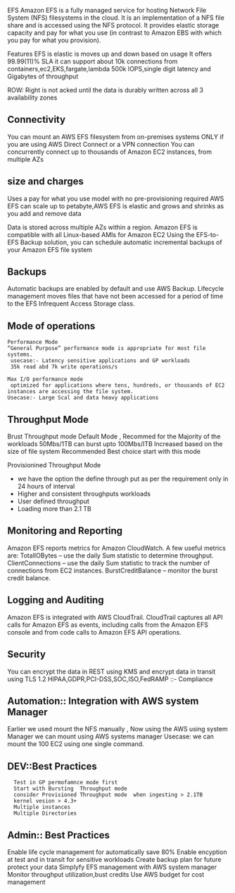 
EFS
Amazon EFS is a fully managed service for hosting Network File System (NFS) filesystems in the cloud.
It is an implementation of a NFS file share and is accessed using the NFS protocol.
It provides elastic storage capacity and pay for what you use (in contrast to Amazon EBS with which you pay for what you provision).


Features
EFS is elastic is moves up and down based on usage
It offers 99.99(11)% SLA
it can support about 10k connections from containers,ec2,EKS,fargate,lambda
500k IOPS,single digit latency and Gigabytes of throughput
 
 
 ROW: Right is not acked until the data is durably written across all 3 availability zones
 

Connectivity
------------------------------

You can mount an AWS EFS filesystem from on-premises systems ONLY if you are using AWS Direct Connect or a VPN connection
You can concurrently connect up to thousands of Amazon EC2 instances, from multiple AZs

size and charges
---------------
Uses a pay for what you use model with no pre-provisioning required
AWS EFS can scale up to petabyte,AWS EFS is elastic and grows and shrinks as you add and remove data

Data is stored across multiple AZs within a region.
Amazon EFS is compatible with all Linux-based AMIs for Amazon EC2
Using the EFS-to-EFS Backup solution, you can schedule automatic incremental backups of your Amazon EFS file system

Backups
--------
Automatic backups are enabled by default and use AWS Backup.
Lifecycle management moves files that have not been accessed for a period of time to the EFS Infrequent Access Storage class.

Mode of operations
------------------
    Performance Mode
    “General Purpose” performance mode is appropriate for most file systems.
     usecase:- Latency sensitive applications and GP workloads
     35k read abd 7k write operations/s
    
    Max I/O performance mode
     optimized for applications where tens, hundreds, or thousands of EC2 instances are accessing the file system.
    Usecase:- Large Scal and data heavy applications
    

Throughput Mode
---------------
Brust Throughput mode 
Default Mode , Recommed for the Majority of the workloads 50Mbs/1TB can burst upto 100Mbs/ITB
Increased based on the size of file system
Recommended Best choice start with this mode

Provisionined Throughput Mode
- we have the option the define through put as per the requirement only in 24 hours of interval
- Higher and consistent throughputs workloads
- User defined throughput
- Loading more than 2.1 TB




Monitoring and Reporting
-----------------------
Amazon EFS reports metrics for Amazon CloudWatch.  A few useful metrics are:
    TotalIOBytes – use the daily Sum statistic to determine throughput.
    ClientConnections – use the daily Sum statistic to track the number of connections from EC2 instances.
    BurstCreditBalance – monitor the burst credit balance.

Logging and Auditing
----------------------
Amazon EFS is integrated with AWS CloudTrail.
CloudTrail captures all API calls for Amazon EFS as events, including calls from the Amazon EFS console and from code calls to Amazon EFS API operations.


Security
-----------
You can encrypt the data in REST using KMS and encrypt data in transit using TLS 1.2
HIPAA,GDPR,PCI-DSS,SOC,ISO,FedRAMP ::- Compliance


Automation:: Integration with AWS system Manager
------------------------------------------------
Earlier we used mount the NFS manually , Now using the AWS using system Manager we can mount using AWS systems manager
Usecase: we can mount the 100 EC2 using one single command.

DEV::Best Practices
---------------------
      Test in GP permofamnce mode first
      Start with Bursting  Throughput mode
      consider Provisioned Throughput mode  when ingesting > 2.1TB
      kernel vesion > 4.3+
      Multiple instances
      Multiple Directories

Admin:: Best Practices
--------------------------
Enable life cycle management for automatically save 80% 
Enable encyption at test and in transit for sensitive workloads
Create backup plan for future protect your data
Simplyfy EFS management with AWS system manager
Monitor throughput utilization,bust credits 
Use AWS budget for cost management
